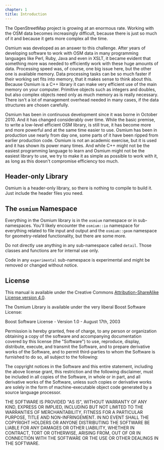 ```yaml
---
chapter: 1
title: Introduction
---
```


The OpenStreetMap project is growing at an enormous rate. Working with the OSM
data becomes increasingly difficult, because there is just so much of it and
because it gets more complex all the time.

Osmium was developed as an answer to this challenge. After years of developing
software to work with OSM data in many programming languages like Perl, Ruby,
Java and even in XSLT, it became evident that something more was needed to
efficiently work with these huge amounts of data. Processing speed was, of
course, one big issue here, but the other one is available memory. Data
processing tasks can be so much faster if their working set fits into memory,
that it makes sense to think about this. Because Osmium is a C++ library it can
make very efficient use of the main memory on your computer. Primitive objects
such as integers and doubles, but also complex objects need only as much memory
as is really necessary. There isn't a lot of management overhead needed in many
cases, if the data structures are chosen carefully.

Osmium has been in continuous development since it was borne in October 2010.
And it has changed considerably over time. While the basic premise, to write a
low-level efficient OSM library, is still true, it has become more and more
powerful and at the same time easier to use. Osmium has been in production use
nearly from day one, some parts of it have been ripped from earlier production
code. Osmium is not an academic exercise, but it is used and it has shown its
power many times. And while C++ might not be the easiest programming language
to learn and Osmium might not be the easiest library to use, we try to make it
as simple as possible to work with it, as long as this doesn't compromise
efficiency too much.


## Header-only Library

Osmium is a header-only library, so there is nothing to compile to build it.
Just include the header files you need.


## The `osmium` Namespace

Everything in the Osmium library is in the `osmium` namespace or in
sub-namespaces. You'll likely encounter the `osmium::io` namespace for
everything related to file input and output and the `osmium::geom` namespace
for geometry-related functionality, but there are some more.

Do not directly use anything in any sub-namespace called `detail`. Those
classes and functions are for internal use only.

Code in any `experimental` sub-namespace is experimental and might be removed
or changed without notice.


## License

This manual is available under the Creative Commons [Attribution-ShareAlike
License version 4.0](http://creativecommons.org/licenses/by-sa/4.0/).

The Osmium Library is available under the very liberal Boost Software License:

Boost Software License - Version 1.0 - August 17th, 2003

Permission is hereby granted, free of charge, to any person or organization
obtaining a copy of the software and accompanying documentation covered by
this license (the "Software") to use, reproduce, display, distribute,
execute, and transmit the Software, and to prepare derivative works of the
Software, and to permit third-parties to whom the Software is furnished to
do so, all subject to the following:

The copyright notices in the Software and this entire statement, including
the above license grant, this restriction and the following disclaimer,
must be included in all copies of the Software, in whole or in part, and
all derivative works of the Software, unless such copies or derivative
works are solely in the form of machine-executable object code generated by
a source language processor.

THE SOFTWARE IS PROVIDED "AS IS", WITHOUT WARRANTY OF ANY KIND, EXPRESS OR
IMPLIED, INCLUDING BUT NOT LIMITED TO THE WARRANTIES OF MERCHANTABILITY,
FITNESS FOR A PARTICULAR PURPOSE, TITLE AND NON-INFRINGEMENT. IN NO EVENT
SHALL THE COPYRIGHT HOLDERS OR ANYONE DISTRIBUTING THE SOFTWARE BE LIABLE
FOR ANY DAMAGES OR OTHER LIABILITY, WHETHER IN CONTRACT, TORT OR OTHERWISE,
ARISING FROM, OUT OF OR IN CONNECTION WITH THE SOFTWARE OR THE USE OR OTHER
DEALINGS IN THE SOFTWARE.

